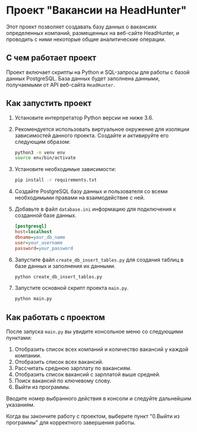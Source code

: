 # Проект "Вакансии на HeadHunter"

Этот проект позволяет создавать базу данных о вакансиях определенных компаний, размещенных на веб-сайте HeadHunter, и проводить с ними некоторые общие аналитические операции.

## С чем работает проект

Проект включает скрипты на Python и SQL-запросы для работы с базой данных PostgreSQL. База данных будет заполнена данными, получаемыми от API веб-сайта `HeadHunter`.

## Как запустить проект

1. Установите интерпретатор Python версии не ниже 3.6.

2. Рекомендуется использовать виртуальное окружение для изоляции зависимостей данного проекта. Создайте и активируйте его следующим образом:

    ```bash
    python3 -m venv env
    source env/bin/activate
    ```

3. Установите необходимые зависимости:

    ```bash
    pip install -r requirements.txt
    ```

4. Создайте PostgreSQL базу данных и пользователя со всеми необходимыми правами на взаимодействие с ней.

5. Добавьте в файл `database.ini` информацию для подключения к созданной базе данных.

    ```ini
    [postgresql]
    host=localhost
    dbname=your_db_name
    user=your_username
    password=your_password
    ```

6. Запустите файл `create_db_insert_tables.py` для создания таблиц в базе данных и заполнения их данными.

    ```bash
    python create_db_insert_tables.py
    ```

7. Запустите основной скрипт проекта `main.py`.

    ```bash
    python main.py
    ```

## Как работать с проектом 

После запуска `main.py` вы увидите консольное меню со следующими пунктами:

1. Отобразить список всех компаний и количество вакансий у каждой компании.
2. Отобразить список всех вакансий.
3. Рассчитать среднюю зарплату по вакансиям.
4. Отобразить список вакансий с зарплатой выше средней.
5. Поиск вакансий по ключевому слову.
0. Выйти из программы.

Вводите номер выбранного действия в консоли и следуйте дальнейшим указаниям. 

Когда вы закончите работу с проектом, выберите пункт "0.Выйти из программы" для корректного завершения работы.